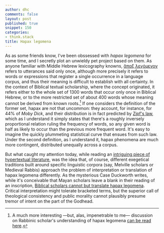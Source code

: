 ```yaml
---
author: dhc
comments: false
layout: post
published: true
snippet: 150
categories:
- think.stack
title: Hapax legomena 
---
```


As as some friends know, I've been obssessed with *hapax legomena* for some time, and I secretly plot an unwieldy pet project based on them. As anyone familiar with Middle Hebrew lexicography knowns, [ἅπαξ λεγόμενον](http://www.perseus.tufts.edu/hopper/text?doc=Perseus:text:1999.04.0057:entry=a%28/pac) refers to utterances said only once, although more precisely it refers to words or expressions that register a single occurrence in a language corpus, and thus their meaning is difficult to establish with all certainty. In the context of Biblical textual scholarship, where the concept originated, it refers either to the whole set of 1300 words that occur only once in Biblical Hebrew, or to the more restricted set of about 400 words whose meaning cannot be derived from known roots.[^1] If one considers the definition of the former set, hapax are not that uncommon: they account, for instance, for 44% of *Moby Dick*, and their distribution is in fact predicted by [Zipf's law](https://en.wikipedia.org/wiki/Zipf%27s_law), which as I understand it simply states that there's a roughly inversely proportional relation ruling the frequency of words, so any given word is half as likely to occur than the previous more frequent word. It's easy to imagine the quickly plummeting statistical curve that ensues from such law. Under the second definition, as I understand it, hapax phenomena are much more contingent, distributed unequally across a corpus. 

But what caught my attention today, while reading an [intriguing piece of hypertextual literature](http://autocento.acdw.net), was the idea that, of course, different exegetical traditions built around specific linguistic corpora (say, Melville scholars or Medieval Rabbis) approach the problem of interpretation or translation of hapax legomena differently. As the mysterious Case Duckworth writes, while it's conceivable that Mayan scholars leave a blank in their reading of an inscription, [Biblical scholars cannot but translate hapax legomena](http://autocento.acdw.net/about.html). Critical interpretation might tolerate bracketed terms, but the superior call of theological consistency and public morality cannot plausibly presume tremor of intent on the part of the Godhead. 


[^1]: A much more interesting —but, alas, impenetrable to me— discussion on Rabbinic scholar's understanding of hapax legomena [can be read here](https://books.google.com/books?id=KeY8DwAAQBAJ&pg=PA308&dq=hapax+legomenon&hl=en&sa=X&ved=0ahUKEwj9lbSn4v3ZAhWpslQKHQlrAQcQ6AEIQzAF#v=onepage&q=hapax%20legomenon&f=false).
